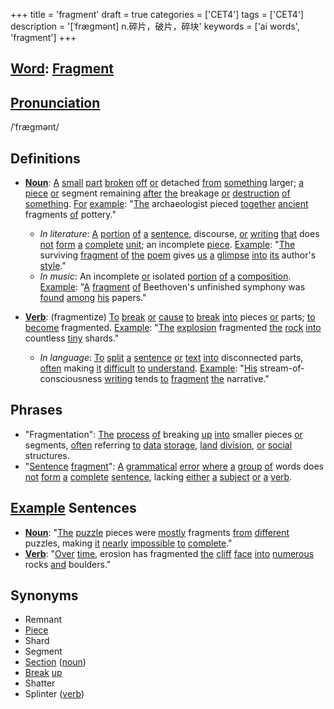 +++
title = 'fragment'
draft = true
categories = ['CET4']
tags = ['CET4']
description = '[ˈfrægmənt] n.碎片，破片，碎块'
keywords = ['ai words', 'fragment']
+++

## [Word](/post/word/): [Fragment](/post/fragment/)

## [Pronunciation](/post/pronunciation/)
/ˈfræɡmənt/

## Definitions
- **[Noun](/post/noun/)**: [A](/post/a/) [small](/post/small/) [part](/post/part/) [broken](/post/broken/) [off](/post/off/) [or](/post/or/) detached [from](/post/from/) [something](/post/something/) larger; [a](/post/a/) [piece](/post/piece/) [or](/post/or/) segment remaining [after](/post/after/) [the](/post/the/) breakage [or](/post/or/) [destruction](/post/destruction/) [of](/post/of/) [something](/post/something/). [For](/post/for/) [example](/post/example/): "[The](/post/the/) archaeologist pieced [together](/post/together/) [ancient](/post/ancient/) fragments [of](/post/of/) pottery."
  - _In literature_: [A](/post/a/) [portion](/post/portion/) [of](/post/of/) [a](/post/a/) [sentence](/post/sentence/), discourse, [or](/post/or/) [writing](/post/writing/) [that](/post/that/) does [not](/post/not/) [form](/post/form/) [a](/post/a/) [complete](/post/complete/) [unit](/post/unit/); an incomplete [piece](/post/piece/). [Example](/post/example/): "[The](/post/the/) surviving [fragment](/post/fragment/) [of](/post/of/) [the](/post/the/) [poem](/post/poem/) gives [us](/post/us/) [a](/post/a/) [glimpse](/post/glimpse/) [into](/post/into/) [its](/post/its/) author's [style](/post/style/)."
  - _In music_: An incomplete [or](/post/or/) isolated [portion](/post/portion/) [of](/post/of/) [a](/post/a/) [composition](/post/composition/). [Example](/post/example/): "[A](/post/a/) [fragment](/post/fragment/) [of](/post/of/) Beethoven's unfinished symphony was [found](/post/found/) [among](/post/among/) [his](/post/his/) papers."

- **[Verb](/post/verb/)**: (fragmentize) [To](/post/to/) [break](/post/break/) [or](/post/or/) [cause](/post/cause/) [to](/post/to/) [break](/post/break/) [into](/post/into/) pieces [or](/post/or/) parts; [to](/post/to/) [become](/post/become/) fragmented. [Example](/post/example/): "[The](/post/the/) [explosion](/post/explosion/) fragmented [the](/post/the/) [rock](/post/rock/) [into](/post/into/) countless [tiny](/post/tiny/) shards."
  - _In language_: [To](/post/to/) [split](/post/split/) [a](/post/a/) [sentence](/post/sentence/) [or](/post/or/) [text](/post/text/) [into](/post/into/) disconnected parts, [often](/post/often/) making [it](/post/it/) [difficult](/post/difficult/) [to](/post/to/) [understand](/post/understand/). [Example](/post/example/): "[His](/post/his/) stream-of-consciousness [writing](/post/writing/) tends [to](/post/to/) [fragment](/post/fragment/) [the](/post/the/) narrative."

## Phrases
- "Fragmentation": [The](/post/the/) [process](/post/process/) [of](/post/of/) breaking [up](/post/up/) [into](/post/into/) smaller pieces [or](/post/or/) segments, [often](/post/often/) referring [to](/post/to/) [data](/post/data/) [storage](/post/storage/), [land](/post/land/) [division](/post/division/), [or](/post/or/) [social](/post/social/) structures.
- "[Sentence](/post/sentence/) [fragment](/post/fragment/)": [A](/post/a/) [grammatical](/post/grammatical/) [error](/post/error/) [where](/post/where/) [a](/post/a/) [group](/post/group/) [of](/post/of/) words does [not](/post/not/) [form](/post/form/) [a](/post/a/) [complete](/post/complete/) [sentence](/post/sentence/), lacking [either](/post/either/) [a](/post/a/) [subject](/post/subject/) [or](/post/or/) [a](/post/a/) [verb](/post/verb/).

## [Example](/post/example/) Sentences
- **[Noun](/post/noun/)**: "[The](/post/the/) [puzzle](/post/puzzle/) pieces were [mostly](/post/mostly/) fragments [from](/post/from/) [different](/post/different/) puzzles, making [it](/post/it/) [nearly](/post/nearly/) [impossible](/post/impossible/) [to](/post/to/) [complete](/post/complete/)."
- **[Verb](/post/verb/)**: "[Over](/post/over/) [time](/post/time/), erosion has fragmented [the](/post/the/) [cliff](/post/cliff/) [face](/post/face/) [into](/post/into/) [numerous](/post/numerous/) rocks [and](/post/and/) boulders."

## Synonyms
- Remnant
- [Piece](/post/piece/)
- Shard
- Segment
- [Section](/post/section/) ([noun](/post/noun/))
- [Break](/post/break/) [up](/post/up/)
- Shatter
- Splinter ([verb](/post/verb/))
